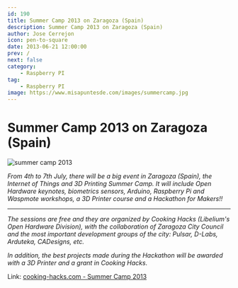 ```yaml
---
id: 190
title: Summer Camp 2013 on Zaragoza (Spain)
description: Summer Camp 2013 on Zaragoza (Spain)
author: Jose Cerrejon
icon: pen-to-square
date: 2013-06-21 12:00:00
prev: /
next: false
category:
    - Raspberry PI
tag:
    - Raspberry PI
image: https://www.misapuntesde.com/images/summercamp.jpg
---
```


# Summer Camp 2013 on Zaragoza (Spain)

![summer camp 2013](https://www.misapuntesde.com/images/summercamp.jpg)

_From 4th to 7th July, there will be a big event in Zaragoza (Spain), the Internet of Things and 3D Printing Summer Camp. It will include Open Hardware keynotes, biometrics sensors, Arduino, Raspberry Pi and Waspmote workshops, a 3D Printer course and a Hackathon for Makers!!_

---

_The sessions are free and they are organized by Cooking Hacks (Libelium's Open Hardware Division), with the collaboration of Zaragoza City Council and the most important development groups of the city: Pulsar, D-Labs, Arduteka, CADesigns, etc._

_In addition, the best projects made during the Hackathon will be awarded with a 3D Printer and a grant in Cooking Hacks._

Link: [cooking-hacks.com - Summer Camp 2013](https://www.cooking-hacks.com/index.php/internet-of-things-and-3d-printing-summer-camp-2013)
